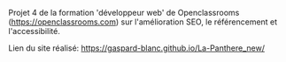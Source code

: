 

Projet 4 de la formation 'développeur web' de Openclassrooms (https://openclassrooms.com) sur l'amélioration SEO, le référencement et l'accessibilité.

Lien du site réalisé: https://gaspard-blanc.github.io/La-Panthere_new/

